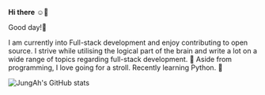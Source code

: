 **Hi there** :relaxed::wave:

Good day!:cherry_blossom: 

I am currently into Full-stack development and enjoy contributing to open source. I strive while utilising the logical part of the brain and write a lot on a wide range of topics regarding full-stack development. :pencil: Aside from programming, I love going for a stroll. Recently learning Python. :seedling:





![JungAh's GitHub stats](https://github-readme-stats.vercel.app/api?username=astroastrum&show_icons=true&theme=cobalt)















